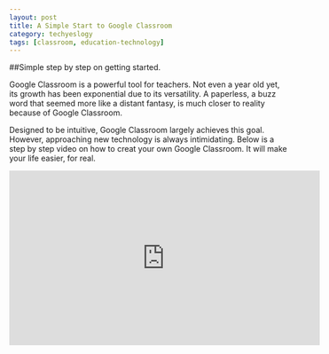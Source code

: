 ```yaml
---
layout: post
title: A Simple Start to Google Classroom
category: techyeslogy
tags: [classroom, education-technology]
---
```


##Simple step by step on getting started.

Google Classroom is a powerful tool for teachers. Not even a year old yet, its growth has been exponential due to its versatility. A paperless, a buzz word that seemed more like a distant fantasy, is much closer to reality because of Google Classroom.

Designed to be intuitive, Google Classroom largely achieves this goal. However, approaching new technology is always intimidating. Below is a step by step video on how to creat your own Google Classroom. It will make your life easier, for real.

<iframe class="youtube" width="560" height="315" src="https://www.youtube.com/embed/tKZWIp_504s" frameborder="0" allowfullscreen></iframe>
